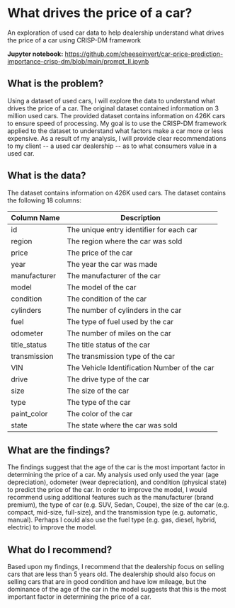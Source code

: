 # What drives the price of a car?
An exploration of used car data to help dealership understand what drives the price of a car using CRISP-DM framework 

**Jupyter notebook:** https://github.com/cheeseinvert/car-price-prediction-importance-crisp-dm/blob/main/prompt_II.ipynb

## What is the problem? 
Using a dataset of used cars, I will explore the data to understand what drives the price of a car. The original dataset contained information on 3 million used cars. The provided dataset contains information on 426K cars to ensure speed of processing. My goal is to use the CRISP-DM framework applied to the dataset to understand what factors make a car more or less expensive. As a result of my analysis, I will provide clear recommendations to my client -- a used car dealership -- as to what consumers value in a used car.

## What is the data?
The dataset contains information on 426K used cars. The dataset contains the following 18 columns:

| Column Name | Description |
| --- | --- |
| id | The unique entry identifier for each car |
| region | The region where the car was sold |
| price | The price of the car |
| year | The year the car was made |
| manufacturer | The manufacturer of the car |
| model | The model of the car |
| condition | The condition of the car |
| cylinders | The number of cylinders in the car |
| fuel | The type of fuel used by the car |
| odometer | The number of miles on the car |
| title_status | The title status of the car |
| transmission | The transmission type of the car |
| VIN | The Vehicle Identification Number of the car |
| drive | The drive type of the car |
| size | The size of the car |
| type | The type of the car |
| paint_color | The color of the car |
| state | The state where the car was sold |

## What are the findings?
The findings suggest that the age of the car is the most important factor in determining the price of a car. My analysis used only used the year (age depreciation), odometer (wear depreciation), and condition (physical state) to predict the price of the car. In order to improve the model, I would recommend using additional features such as the manufacturer (brand premium), the type of car (e.g. SUV, Sedan, Coupe), the size of the car (e.g. compact, mid-size, full-size), and the transmission type (e.g. automatic, manual). Perhaps I could also use the fuel type (e.g. gas, diesel, hybrid, electric) to improve the model.

## What do I recommend?
Based upon my findings, I recommend that the dealership focus on selling cars that are less than 5 years old. The dealership should also focus on selling cars that are in good condition and have low mileage, but the dominance of the age of the car in the model suggests that this is the most important factor in determining the price of a car.

